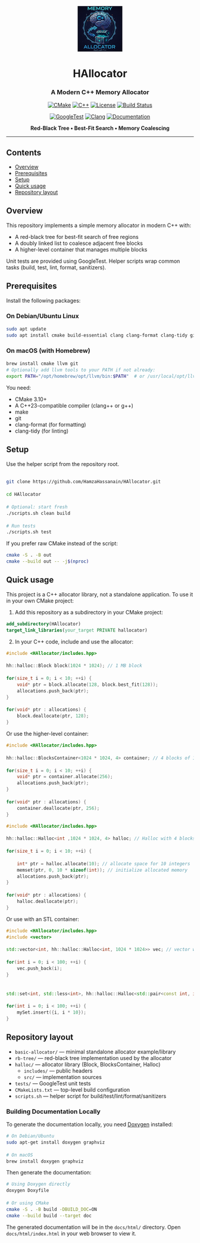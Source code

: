 <div align="center">
  <img src="icon.jpg" alt="HAllocator Logo" width="120"/>
  
  # HAllocator
  
  ### A Modern C++ Memory Allocator
  
  [![CMake](https://img.shields.io/badge/CMake-3.10+-064F8C?style=for-the-badge&logo=cmake&logoColor=white)](https://cmake.org/)
  [![C++](https://img.shields.io/badge/C++-23-00599C?style=for-the-badge&logo=cplusplus&logoColor=white)](https://isocpp.org/)
  [![License](https://img.shields.io/badge/License-AGPL--3.0-blue?style=for-the-badge)](LICENSE)
  [![Build Status](https://img.shields.io/badge/build-passing-success?style=for-the-badge)](https://github.com/HamzaHassanain/HAllocator)
  
  [![GoogleTest](https://img.shields.io/badge/Tested_with-GoogleTest-green?style=for-the-badge&logo=google&logoColor=white)](https://github.com/google/googletest)
  [![Clang](https://img.shields.io/badge/Clang-Compatible-262D3A?style=for-the-badge&logo=llvm&logoColor=white)](https://clang.llvm.org/)
  [![Documentation](https://img.shields.io/badge/docs-Doxygen-2C4AA8?style=for-the-badge&logo=readthedocs&logoColor=white)](https://hamzahassanain.github.io/HAllocator/)
  
  **Red-Black Tree • Best-Fit Search • Memory Coalescing**
  
</div>

---

## Contents

- [Overview](#overview)
- [Prerequisites](#prerequisites)
- [Setup](#setup)
- [Quick usage](#quick-usage)
- [Repository layout](#repository-layout)

## Overview

This repository implements a simple memory allocator in modern C++ with:

- A red-black tree for best-fit search of free regions
- A doubly linked list to coalesce adjacent free blocks
- A higher-level container that manages multiple blocks

Unit tests are provided using GoogleTest. Helper scripts wrap common tasks (build, test, lint, format, sanitizers).

## Prerequisites

Install the following packages:

### On Debian/Ubuntu Linux

```bash
sudo apt update
sudo apt install cmake build-essential clang clang-format clang-tidy git
```

### On macOS (with Homebrew)

```bash
brew install cmake llvm git
# Optionally add llvm tools to your PATH if not already:
export PATH="/opt/homebrew/opt/llvm/bin:$PATH"  # or /usr/local/opt/llvm/bin on Intel Macs
```

You need:

- CMake 3.10+
- A C++23-compatible compiler (clang++ or g++)
- make
- git
- clang-format (for formatting)
- clang-tidy (for linting)

## Setup

Use the helper script from the repository root.

```bash

git clone https://github.com/HamzaHassanain/HAllocator.git

cd HAllocator

# Optional: start fresh
./scripts.sh clean build

# Run tests
./scripts.sh test

```

If you prefer raw CMake instead of the script:

```bash
cmake -S . -B out
cmake --build out -- -j$(nproc)
```

## Quick usage

This project is a C++ allocator library, not a standalone application. To use it in your own CMake project:

1. Add this repository as a subdirectory in your CMake project:

```cmake
add_subdirectory(HAllocator)
target_link_libraries(your_target PRIVATE hallocator)

```

2. In your C++ code, include and use the allocator:

```cpp
#include <HAllocator/includes.hpp>

hh::halloc::Block block(1024 * 1024); // 1 MB block

for(size_t i = 0; i < 10; ++i) {
    void* ptr = block.allocate(128, block.best_fit(128));
    allocations.push_back(ptr);
}

for(void* ptr : allocations) {
    block.deallocate(ptr, 128);
}


```

Or use the higher-level container:

```cpp
#include <HAllocator/includes.hpp>

hh::halloc::BlocksContainer<1024 * 1024, 4> container; // 4 blocks of 1 MB each

for(size_t i = 0; i < 10; ++i) {
    void* ptr = container.allocate(256);
    allocations.push_back(ptr);
}

for(void* ptr : allocations) {
    container.deallocate(ptr, 256);
}
```

```cpp
#include <HAllocator/includes.hpp>

hh::halloc::Halloc<int ,1024 * 1024, 4> halloc; // Halloc with 4 blocks of 1 MB each

for(size_t i = 0; i < 10; ++i) {

    int* ptr = halloc.allocate(10); // allocate space for 10 integers
    memset(ptr, 0, 10 * sizeof(int)); // initialize allocated memory
    allocations.push_back(ptr);
}

for(void* ptr : allocations) {
    halloc.deallocate(ptr);
}
```

Or use with an STL container:

```cpp
#include <HAllocator/includes.hpp>
#include <vector>

std::vector<int, hh::halloc::Halloc<int, 1024 * 1024>> vec; // vector with custom allocator

for(int i = 0; i < 100; ++i) {
    vec.push_back(i);
}


std::set<int, std::less<int>, hh::halloc::Halloc<std::pair<const int, int>, 1024 * 1024, 4>> mySet;

for(int i = 0; i < 100; ++i) {
    mySet.insert({i, i * 10});
}
```

## Repository layout

- `basic-allocator/` — minimal standalone allocator example/library
- `rb-tree/` — red-black tree implementation used by the allocator
- `halloc/` — allocator library (Block, BlocksContainer, Halloc)
  - `includes/` — public headers
  - `src/` — implementation sources
- `tests/` — GoogleTest unit tests
- `CMakeLists.txt` — top-level build configuration
- `scripts.sh` — helper script for build/test/lint/format/sanitizers

### Building Documentation Locally

To generate the documentation locally, you need [Doxygen](https://www.doxygen.nl/) installed:

```bash
# On Debian/Ubuntu
sudo apt-get install doxygen graphviz

# On macOS
brew install doxygen graphviz
```

Then generate the documentation:

```bash
# Using Doxygen directly
doxygen Doxyfile

# Or using CMake
cmake -S . -B build -DBUILD_DOC=ON
cmake --build build --target doc
```

The generated documentation will be in the `docs/html/` directory. Open `docs/html/index.html` in your web browser to view it.
